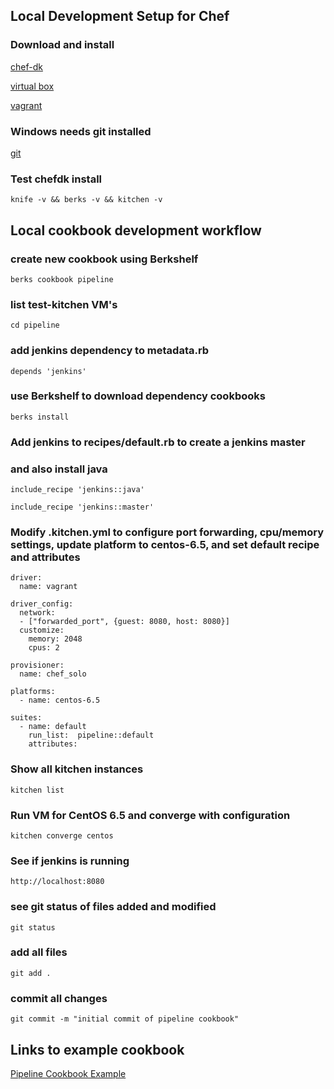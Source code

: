 ## Local Development Setup for Chef

### Download and install

[chef-dk](http://www.getchef.com/downloads/chef-dk)

[virtual box](https://www.virtualbox.org/wiki/Downloads)

[vagrant](http://www.vagrantup.com/downloads.html)

### Windows needs git installed

[git](http://git-scm.com/download/win)

### Test chefdk install
`knife -v && berks -v && kitchen -v`

## Local cookbook development workflow

### create new cookbook using Berkshelf
`berks cookbook pipeline`

### list test-kitchen VM's
`cd pipeline`

### add jenkins dependency to metadata.rb
`depends 'jenkins'`

### use Berkshelf to download dependency cookbooks
`berks install`

### Add jenkins to recipes/default.rb to create a jenkins master
### and also install java

`include_recipe 'jenkins::java'`

`include_recipe 'jenkins::master'`

### Modify .kitchen.yml to configure port forwarding, cpu/memory settings, update platform to centos-6.5, and set default recipe and attributes
```
driver:
  name: vagrant

driver_config:
  network:
  - ["forwarded_port", {guest: 8080, host: 8080}]
  customize:
    memory: 2048
    cpus: 2

provisioner:
  name: chef_solo

platforms:
  - name: centos-6.5

suites:
  - name: default
    run_list:  pipeline::default
    attributes:
```

### Show all kitchen instances
`kitchen list`

### Run VM for CentOS 6.5 and converge with configuration
`kitchen converge centos`

### See if jenkins is running
`http://localhost:8080`


### see git status of files added and modified
`git status`

### add all files
`git add .`

### commit all changes
`git commit -m "initial commit of pipeline cookbook"`


## Links to example cookbook
[Pipeline Cookbook Example](https://github.com/stephenlauck/setup_local_chef_dev_pipeline)
